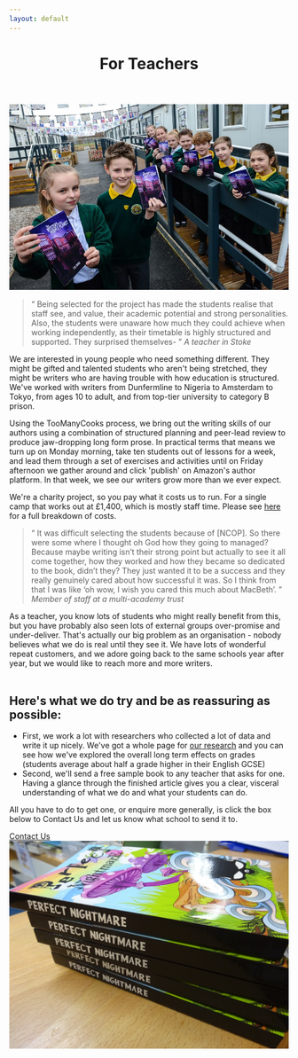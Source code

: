 ```yaml
---
layout: default
---
```

<header class="portfolio-header">
  <h1>For Teachers</h1>
</header>

<img src="images/holdingbooks.jpg" alt="Children holding books and smiling" />


<blockquote>
<q>
Being selected for the project has made the students realise that staff see, and value, their academic potential and strong personalities. Also, the students were unaware how much they could achieve when working independently, as their timetable is highly structured and supported. They surprised themselves-
</q>
<cite>A teacher in Stoke</cite>

</blockquote>

We are interested in young people who need something different.  They might be gifted and talented students who aren't being stretched, they might be writers who are having trouble with how education is structured. We've worked with writers from Dunfermline to Nigeria to Amsterdam to Tokyo, from ages 10 to adult, and from top-tier university to category B prison.

Using the TooManyCooks process, we bring out the writing skills of our authors using a combination of structured planning and peer-lead review to produce jaw-dropping long form prose. In practical terms that means we turn up on Monday morning, take ten students out of lessons for a week, and lead them through a set of exercises and activities until on Friday afternoon we gather around and click 'publish' on Amazon's author platform. In that week, we see our writers grow more than we ever expect. 

We're a charity project, so you pay what it costs us to run.  For a single camp that works out at £1,400, which is mostly staff time. Please see [here](https://equalitytime.co.uk/6417/2020/03/02/analysis-of-white-water-writers-camp-costs/) for a full breakdown of costs.


<blockquote><q>
It was difficult selecting the students because of [NCOP]. So there were some where I thought oh God how they going to managed? Because maybe writing isn’t their strong point but actually to see it all come together, how they worked and how they became so dedicated to the book, didn’t they? They just wanted it to be a success and they really genuinely cared about how successful it was. So I think from that I was like ‘oh wow, I wish you cared this much about MacBeth’.
</q>
<cite>Member of staff at a multi-academy trust</cite>
</blockquote> 

As a teacher, you know lots of students who might really benefit from this, but you have probably also seen lots of external groups over-promise and under-deliver.  That's actually our big problem as an organisation - nobody believes what we do is real until they see it. We have lots of wonderful repeat customers, and we adore going back to the same schools year after year, but we would like to reach more and more writers.
<br><br>

<h2> Here's what we do try and be as reassuring as possible: </h2>

* First, we work a lot with researchers who collected a lot of data and write it up nicely.  We've got a whole page for [our research](research.html) and you can see how we've explored the overall long term effects on grades (students average about half a grade higher in their English GCSE)  
* Second, we'll send a free sample book to any teacher that asks for one. Having a glance through the finished article gives you a clear, visceral understanding of what we do and what your students can do. 

All you have to do to get one, or enquire more generally, is click the box below to Contact Us and let us know what school to send it to. 

<div class="link-container">
<a class="box" href="{{site.baseurl}}/contact.html">Contact Us</a>  
</div>




<img src="images/index.png" alt="A pile of books" />
